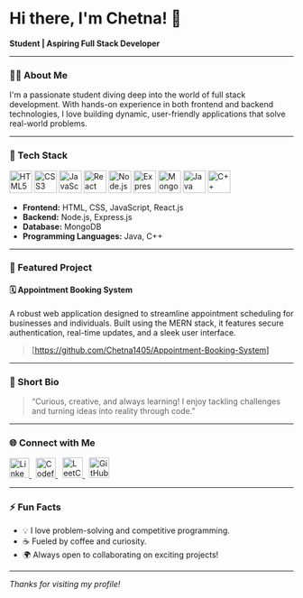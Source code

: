 # Hi there, I'm Chetna! 👋

 **Student | Aspiring Full Stack Developer**

---

### 👩‍💻 About Me

I'm a passionate student diving deep into the world of full stack development. With hands-on experience in both frontend and backend technologies, I love building dynamic, user-friendly applications that solve real-world problems.

---

### 🚀 Tech Stack

<p align="left">
  <img src="https://cdn.jsdelivr.net/gh/devicons/devicon/icons/html5/html5-original.svg" alt="HTML5" width="40" height="40"/>
  <img src="https://cdn.jsdelivr.net/gh/devicons/devicon/icons/css3/css3-original.svg" alt="CSS3" width="40" height="40"/>
  <img src="https://cdn.jsdelivr.net/gh/devicons/devicon/icons/javascript/javascript-original.svg" alt="JavaScript" width="40" height="40"/>
  <img src="https://cdn.jsdelivr.net/gh/devicons/devicon/icons/react/react-original.svg" alt="React" width="40" height="40"/>
  <img src="https://cdn.jsdelivr.net/gh/devicons/devicon/icons/nodejs/nodejs-original.svg" alt="Node.js" width="40" height="40"/>
  <img src="https://cdn.jsdelivr.net/gh/devicons/devicon/icons/express/express-original.svg" alt="Express.js" width="40" height="40" style="background:white;"/>
  <img src="https://cdn.jsdelivr.net/gh/devicons/devicon/icons/mongodb/mongodb-original.svg" alt="MongoDB" width="40" height="40"/>
  <img src="https://cdn.jsdelivr.net/gh/devicons/devicon/icons/java/java-original.svg" alt="Java" width="40" height="40"/>
  <img src="https://cdn.jsdelivr.net/gh/devicons/devicon/icons/cplusplus/cplusplus-original.svg" alt="C++" width="40" height="40"/>
</p>

- **Frontend:** HTML, CSS, JavaScript, React.js  
- **Backend:** Node.js, Express.js  
- **Database:** MongoDB  
- **Programming Languages:** Java, C++

---

### 🌟 Featured Project

#### 🗓️ Appointment Booking System
A robust web application designed to streamline appointment scheduling for businesses and individuals. Built using the MERN stack, it features secure authentication, real-time updates, and a sleek user interface.

> [https://github.com/Chetna1405/Appointment-Booking-System]

---

### 📝 Short Bio

> “Curious, creative, and always learning! I enjoy tackling challenges and turning ideas into reality through code.”

---

### 🌐 Connect with Me

<p>
  <a href="https://www.linkedin.com/in/chetna-garg-425932265/" target="_blank">
    <img src="https://cdn.jsdelivr.net/gh/devicons/devicon/icons/linkedin/linkedin-original.svg" width="35" height="35" alt="LinkedIn"/>
  </a>
  &nbsp;
  <a href="https://codeforces.com/profile/Chetna_" target="_blank">
    <img src="https://sta.codeforces.com/s/11407/images/codeforces-logo-with-telegram.png" width="35" height="35" alt="Codeforces"/>
  </a>
  &nbsp;
  <a href="https://leetcode.com/u/gargchetna11/" target="_blank">
    <img src="https://upload.wikimedia.org/wikipedia/commons/1/19/LeetCode_logo_black.png" width="36" height="36" alt="LeetCode"/>
  </a>
  &nbsp;
  <a href="https://github.com/Chetna1405" target="_blank">
    <img src="https://cdn.jsdelivr.net/gh/devicons/devicon/icons/github/github-original.svg" width="36" height="36" alt="GitHub"/>
  </a>
  <!-- Add more platforms below as needed -->
</p>

---

### ⚡ Fun Facts

- 💡 I love problem-solving and competitive programming.
- ☕ Fueled by coffee and curiosity.
- 🌍 Always open to collaborating on exciting projects!

---

_Thanks for visiting my profile!_
